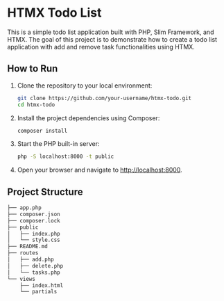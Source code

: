 # HTMX Todo List

This is a simple todo list application built with PHP, Slim Framework, and HTMX. The goal of this project is to demonstrate how to create a todo list application with add and remove task functionalities using HTMX.

## How to Run

1. Clone the repository to your local environment:

    ```sh
    git clone https://github.com/your-username/htmx-todo.git
    cd htmx-todo
    ```

2. Install the project dependencies using Composer:

    ```sh
    composer install
    ```

3. Start the PHP built-in server:

    ```sh
    php -S localhost:8000 -t public
    ```

4. Open your browser and navigate to [http://localhost:8000](http://localhost:8000).


## Project Structure

```sh
├── app.php
├── composer.json
├── composer.lock
├── public
│   ├── index.php
│   └── style.css
├── README.md
├── routes
│   ├── add.php
│   ├── delete.php
│   └── tasks.php
└── views
    ├── index.html
    └── partials
```
